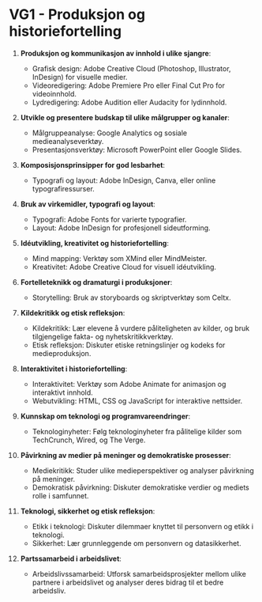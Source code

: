 # VG1 - Produksjon og historiefortelling

1. **Produksjon og kommunikasjon av innhold i ulike sjangre**:
   - Grafisk design: Adobe Creative Cloud (Photoshop, Illustrator, InDesign) for visuelle medier.
   - Videoredigering: Adobe Premiere Pro eller Final Cut Pro for videoinnhold.
   - Lydredigering: Adobe Audition eller Audacity for lydinnhold.

2. **Utvikle og presentere budskap til ulike målgrupper og kanaler**:
   - Målgruppeanalyse: Google Analytics og sosiale medieanalyseverktøy.
   - Presentasjonsverktøy: Microsoft PowerPoint eller Google Slides.

3. **Komposisjonsprinsipper for god lesbarhet**:
   - Typografi og layout: Adobe InDesign, Canva, eller online typografiressurser.

4. **Bruk av virkemidler, typografi og layout**:
   - Typografi: Adobe Fonts for varierte typografier.
   - Layout: Adobe InDesign for profesjonell sideutforming.

5. **Idéutvikling, kreativitet og historiefortelling**:
   - Mind mapping: Verktøy som XMind eller MindMeister.
   - Kreativitet: Adobe Creative Cloud for visuell idéutvikling.

6. **Fortelleteknikk og dramaturgi i produksjoner**:
   - Storytelling: Bruk av storyboards og skriptverktøy som Celtx.

7. **Kildekritikk og etisk refleksjon**:
   - Kildekritikk: Lær elevene å vurdere påliteligheten av kilder, og bruk tilgjengelige fakta- og nyhetskritikkverktøy.
   - Etisk refleksjon: Diskuter etiske retningslinjer og kodeks for medieproduksjon.

8. **Interaktivitet i historiefortelling**:
   - Interaktivitet: Verktøy som Adobe Animate for animasjon og interaktivt innhold.
   - Webutvikling: HTML, CSS og JavaScript for interaktive nettsider.

9. **Kunnskap om teknologi og programvareendringer**:
   - Teknologinyheter: Følg teknologinyheter fra pålitelige kilder som TechCrunch, Wired, og The Verge.

10. **Påvirkning av medier på meninger og demokratiske prosesser**:
    - Mediekritikk: Studer ulike medieperspektiver og analyser påvirkning på meninger.
    - Demokratisk påvirkning: Diskuter demokratiske verdier og mediets rolle i samfunnet.

11. **Teknologi, sikkerhet og etisk refleksjon**:
    - Etikk i teknologi: Diskuter dilemmaer knyttet til personvern og etikk i teknologi.
    - Sikkerhet: Lær grunnleggende om personvern og datasikkerhet.

12. **Partssamarbeid i arbeidslivet**:
    - Arbeidslivssamarbeid: Utforsk samarbeidsprosjekter mellom ulike partnere i arbeidslivet og analyser deres bidrag til et bedre arbeidsliv.
